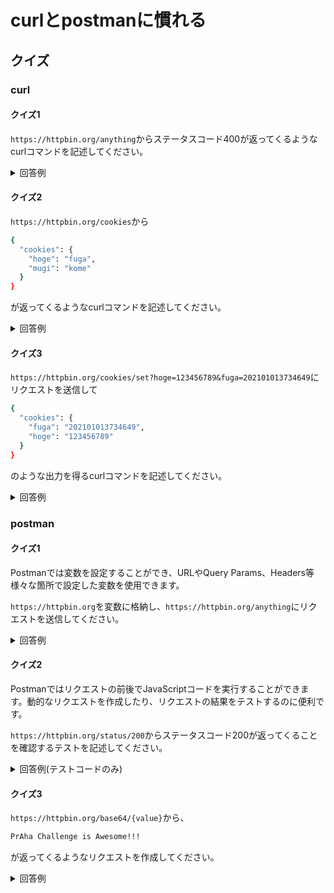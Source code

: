 # curlとpostmanに慣れる

## クイズ

### curl

#### クイズ1

`https://httpbin.org/anything`からステータスコード400が返ってくるようなcurlコマンドを記述してください。

<details><summary>回答例</summary>

```sh
curl -H "Host:" "https://httpbin.org/anything"
```

`"[ヘッダー名]:"`とすることでヘッダー自体を削除できる。  
必須のヘッダーであるHostヘッダーを削除することでステータスコード400を発生させた。

</details>

#### クイズ2

`https://httpbin.org/cookies`から
```sh
{
  "cookies": {
    "hoge": "fuga", 
    "mugi": "kome"
  }
}
```

が返ってくるようなcurlコマンドを記述してください。

<details><summary>回答例</summary>

```sh
curl -b "hoge=fuga;mugi=kome" "https://httpbin.org/cookies"
or
curl --cookie "hoge=fuga;mugi=kome" "https://httpbin.org/cookies"
or
curl -H "Cookie:hoge=fuga;mugi=kome" "https://httpbin.org/cookies"
```

`-b`, `--cookie`オプションでクッキーを送信できる。複数送信する場合は`;`で区切る。

</details>

#### クイズ3

`https://httpbin.org/cookies/set?hoge=123456789&fuga=202101013734649`にリクエストを送信して

```sh
{
  "cookies": {
    "fuga": "202101013734649", 
    "hoge": "123456789"
  }
}
```

のような出力を得るcurlコマンドを記述してください。

<details><summary>回答例</summary>

```sh
curl -c "" -L "https://httpbin.org/cookies/set?hoge=123456789&fuga=202101013734649"
or
curl -b "" -L "https://httpbin.org/cookies/set?hoge=123456789&fuga=202101013734649"
```

`https://httpbin.org/cookies/set?[name]=[value]`は`[name]=[value]`クッキーをセットした後に、`https://httpbin.org/cookies`にリダイレクトする。

なので、受け取ったクッキーを保存してリダイレクト先に送信したい。

---

`-L`, `--location`オプションを使用すると、リダイレクト先でもリクエストを送ってくれる。

`-c`, `--cookie-jar` オプションを使用するとCookieエンジンが有効になり、受け取ったクッキーがcurlに保存され、処理が終わった後に指定されたファイルにもクッキーが保存される。

Cookieエンジンが有効になると、リダイレクト先や複数のURLで保存したクッキーを送信してくれるようになる。`--cookie`オプション使用時にも有効になる。

</details>

### postman

#### クイズ1

Postmanでは変数を設定することができ、URLやQuery Params、Headers等様々な箇所で設定した変数を使用できます。

`https://httpbin.org`を変数に格納し、`https://httpbin.org/anything`にリクエストを送信してください。

<details><summary>回答例</summary>

Collection variablesに `base_url=https://httpbin.org`を追加して、  
`{{base_url}}/anything`にリクエストを送信する。
</details>

#### クイズ2

Postmanではリクエストの前後でJavaScriptコードを実行することができます。動的なリクエストを作成したり、リクエストの結果をテストするのに便利です。

`https://httpbin.org/status/200`からステータスコード200が返ってくることを確認するテストを記述してください。

<details><summary>回答例(テストコードのみ)</summary>

```js
pm.test("Status code is 200", () => {
    pm.response.to.have.status(200)
})
```
</details>

#### クイズ3

`https://httpbin.org/base64/{value}`から、

```sh
PrAha Challenge is Awesome!!!
```

が返ってくるようなリクエストを作成してください。

<details><summary>回答例</summary>

`Pre-request Script`に以下を記述。

```js
pm.collectionVariables.set("text", btoa("PrAha Challenge is Awesome!!!"))
```

その後、`https://httpbin.org/base64/{{text}}`にリクエストを送信する。

</details>
